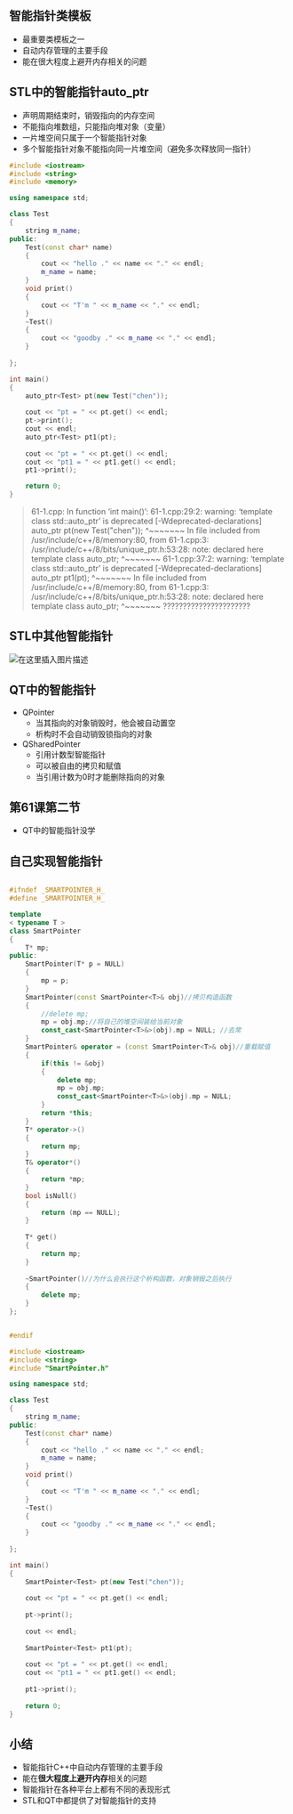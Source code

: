 ## 智能指针类模板
- 最重要类模板之一
- 自动内存管理的主要手段
- 能在很大程度上避开内存相关的问题

## STL中的智能指针auto_ptr
- 声明周期结束时，销毁指向的内存空间
- 不能指向堆数组，只能指向堆对象（变量）
- 一片堆空间只属于一个智能指针对象
- 多个智能指针对象不能指向同一片堆空间（避免多次释放同一指针）

```cpp
#include <iostream>
#include <string>
#include <memory>

using namespace std;

class Test
{
	string m_name;
public:
	Test(const char* name)
	{
		cout << "hello ." << name << "." << endl;
		m_name = name;
	}
	void print()
	{
		cout << "T'm " << m_name << "." << endl;
	}
	~Test()
	{
		cout << "goodby ." << m_name << "." << endl;
	}
		
};

int main()
{
	auto_ptr<Test> pt(new Test("chen"));
	
	cout << "pt = " << pt.get() << endl;
	pt->print();
	cout << endl;
	auto_ptr<Test> pt1(pt);
	
	cout << "pt = " << pt.get() << endl;
	cout << "pt1 = " << pt1.get() << endl;
	pt1->print();

    return 0;
}


```
> 61-1.cpp: In function ‘int main()’:
61-1.cpp:29:2: warning: ‘template<class> class std::auto_ptr’ is deprecated [-Wdeprecated-declarations]
  auto_ptr<Test> pt(new Test("chen"));
  ^~~~~~~~
In file included from /usr/include/c++/8/memory:80,
                 from 61-1.cpp:3:
/usr/include/c++/8/bits/unique_ptr.h:53:28: note: declared here
   template<typename> class auto_ptr;
                            ^~~~~~~~
61-1.cpp:37:2: warning: ‘template<class> class std::auto_ptr’ is deprecated [-Wdeprecated-declarations]
  auto_ptr<Test> pt1(pt);
  ^~~~~~~~
In file included from /usr/include/c++/8/memory:80,
                 from 61-1.cpp:3:
/usr/include/c++/8/bits/unique_ptr.h:53:28: note: declared here
   template<typename> class auto_ptr;
                            ^~~~~~~~
??????????????????????


## STL中其他智能指针
![在这里插入图片描述](https://img-blog.csdnimg.cn/20200628192841858.png?x-oss-process=image/watermark,type_ZmFuZ3poZW5naGVpdGk,shadow_10,text_aHR0cHM6Ly9ibG9nLmNzZG4ubmV0L3dlaXhpbl80MjE3Mzk0OA==,size_16,color_FFFFFF,t_70)
## QT中的智能指针
- QPointer
	- 当其指向的对象销毁时，他会被自动置空
	- 析构时不会自动销毁锁指向的对象
- QSharedPointer
	- 引用计数型智能指针
	- 可以被自由的拷贝和赋值
	- 当引用计数为0时才能删除指向的对象

## 第61课第二节 
- 	QT中的智能指针没学

## 自己实现智能指针

```cpp

#ifndef _SMARTPOINTER_H_
#define _SMARTPOINTER_H_

template
< typename T >
class SmartPointer
{
	T* mp;
public:
	SmartPointer(T* p = NULL)
	{
		mp = p;
	}
	SmartPointer(const SmartPointer<T>& obj)//拷贝构造函数
	{
		//delete mp;
		mp = obj.mp;//将自己的堆空间装给当前对象
		const_cast<SmartPointer<T>&>(obj).mp = NULL; //去常
	}
	SmartPointer& operator = (const SmartPointer<T>& obj)//重载赋值
	{
		if(this != &obj)
		{
			delete mp;
			mp = obj.mp;
			const_cast<SmartPointer<T>&>(obj).mp = NULL;
		}
		return *this;
	}
	T* operator->()
	{
		return mp;
	}
	T& operator*()
	{
		return *mp;
	}
	bool isNull()
	{
		return (mp == NULL);
	}
	
	T* get()
	{
		return mp;
	}
	
	~SmartPointer()//为什么会执行这个析构函数，对象销毁之后执行
	{
		delete mp;
	}
};


#endif
```

```cpp
#include <iostream>
#include <string>
#include "SmartPointer.h"

using namespace std;

class Test
{
	string m_name;
public:
	Test(const char* name)
	{
		cout << "hello ." << name << "." << endl;
		m_name = name;
	}
	void print()
	{
		cout << "T'm " << m_name << "." << endl;
	}
	~Test()
	{
		cout << "goodby ." << m_name << "." << endl;
	}
		
};

int main()
{
	SmartPointer<Test> pt(new Test("chen"));
	
	cout << "pt = " << pt.get() << endl;
	
	pt->print();
	
	cout << endl;
	
	SmartPointer<Test> pt1(pt);
	
	cout << "pt = " << pt.get() << endl;
	cout << "pt1 = " << pt1.get() << endl;
	
	pt1->print();
	
    return 0;
}


```
## 小结 
- 智能指针C++中自动内存管理的主要手段
- 能在**很大程度上避开内存**相关的问题
- 智能指针在各种平台上都有不同的表现形式
- STL和QT中都提供了对智能指针的支持


